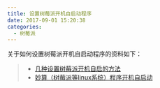 ```yaml
---
title: 设置树莓派开机自启动程序
date: 2017-09-01 15:20:38
categories:
  - 树莓派
---
```

关于如何设置树莓派开机自启动程序的资料如下：
> * [几种设置树莓派开机自启的方法](http://www.jianshu.com/p/1a160067d8fd)
> * [妙算（树莓派等linux系统）程序开机自启动](http://blog.csdn.net/qq_31669419/article/details/53331560)